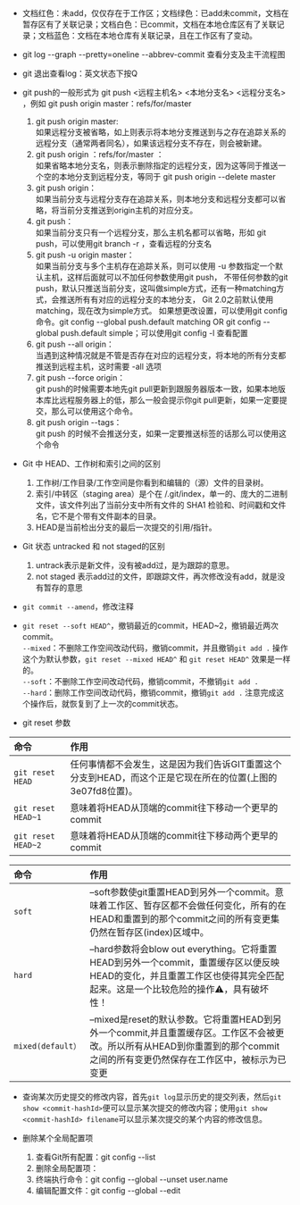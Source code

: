 + 文档红色：未add，仅仅存在于工作区；文档绿色：已add未commit，文档在暂存区有了关联记录；文档白色：已commit，文档在本地仓库区有了关联记录；文档蓝色：文档在本地仓库有关联记录，且在工作区有了变动。

+ git log --graph --pretty=oneline --abbrev-commit 查看分支及主干流程图

+ git 退出查看log：英文状态下按Q

+ git push的一般形式为 git push <远程主机名> <本地分支名>  <远程分支名> ，例如 git push origin master：refs/for/master
  1. git push origin master: <br>
  如果远程分支被省略，如上则表示将本地分支推送到与之存在追踪关系的远程分支（通常两者同名），如果该远程分支不存在，则会被新建。
  2. git push origin ：refs/for/master ：<br>
  如果省略本地分支名，则表示删除指定的远程分支，因为这等同于推送一个空的本地分支到远程分支，等同于 git push origin --delete master
  3. git push origin：<br>
  如果当前分支与远程分支存在追踪关系，则本地分支和远程分支都可以省略，将当前分支推送到origin主机的对应分支。
  4. git push：<br>
  如果当前分支只有一个远程分支，那么主机名都可以省略，形如 git push，可以使用git branch -r ，查看远程的分支名
  5. git push -u origin master：<br>
  如果当前分支与多个主机存在追踪关系，则可以使用 -u 参数指定一个默认主机，这样后面就可以不加任何参数使用git push，
  不带任何参数的git push，默认只推送当前分支，这叫做simple方式，还有一种matching方式，会推送所有有对应的远程分支的本地分支，
  Git 2.0之前默认使用matching，现在改为simple方式。
  如果想更改设置，可以使用git config命令。git config --global push.default matching OR git config --global push.default simple；可以使用git config -l 查看配置
  6. git push --all origin：<br>
  当遇到这种情况就是不管是否存在对应的远程分支，将本地的所有分支都推送到远程主机，这时需要 -all 选项
  7. git push --force origin：<br>
  git push的时候需要本地先git pull更新到跟服务器版本一致，如果本地版本库比远程服务器上的低，那么一般会提示你git pull更新，如果一定要提交，那么可以使用这个命令。
  8. git push origin --tags：<br>
  git push 的时候不会推送分支，如果一定要推送标签的话那么可以使用这个命令

+ Git 中 HEAD、工作树和索引之间的区别
  1. 工作树/工作目录/工作空间是你看到和编辑的（源）文件的目录树。
  2. 索引/中转区（staging area）是个在 /.git/index，单一的、庞大的二进制文件，该文件列出了当前分支中所有文件的 SHA1 检验和、时间戳和文件名，它不是个带有文件副本的目录。
  3. HEAD是当前检出分支的最后一次提交的引用/指针。

+ Git 状态 untracked 和 not staged的区别
  1. untrack表示是新文件，没有被add过，是为跟踪的意思。
  2. not staged 表示add过的文件，即跟踪文件，再次修改没有add，就是没有暂存的意思

+ `git commit --amend`，修改注释

+ `git reset --soft HEAD^`，撤销最近的commit，HEAD~2，撤销最近两次commit。<br>
  `--mixed`：不删除工作空间改动代码，撤销commit，并且撤销`git add .` 操作这个为默认参数，`git reset --mixed HEAD^` 和 `git reset HEAD^` 效果是一样的。<br>
  `--soft`：不删除工作空间改动代码，撤销commit，不撤销`git add .` <br>
  `--hard`：删除工作空间改动代码，撤销commit，撤销`git add .` 注意完成这个操作后，就恢复到了上一次的commit状态。

+ git reset 参数

| 命令 | 作用 |
| :--- | :--- |
| `git reset HEAD` | 任何事情都不会发生，这是因为我们告诉GIT重置这个分支到HEAD，而这个正是它现在所在的位置(上图的3e07fd8位置)。 |
| `git reset HEAD~1	` | 意味着将HEAD从顶端的commit往下移动一个更早的commit |
| `git reset HEAD~2` | 意味着将HEAD从顶端的commit往下移动两个更早的commit |

| 命令 | 作用 |
| :--- | :--- |
| `soft` | –soft参数使git重置HEAD到另外一个commit。意味着工作区、暂存区都不会做任何变化，所有的在 HEAD和重置到的那个commit之间的所有变更集仍然在暂存区(index)区域中。 |
| `hard` | –hard参数将会blow out everything。它将重置HEAD到另外一个commit，重置缓存区以便反映HEAD的变化，并且重置工作区也使得其完全匹配起来。这是一个比较危险的操作⚠️，具有破坏性！ |
| `mixed(default）` | –mixed是reset的默认参数。它将重置HEAD到另外一个commit,并且重置缓存区。工作区不会被更改。所以所有从HEAD到你重置到的那个commit之间的所有变更仍然保存在工作区中，被标示为已变更 |

+ 查询某次历史提交的修改内容，首先`git log`显示历史的提交列表，然后`git show <commit-hashId>`便可以显示某次提交的修改内容；使用`git show <commit-hashId> filename`可以显示某次提交的某个内容的修改信息。

+ 删除某个全局配置项
  1. 查看Git所有配置：git config --list
  2. 删除全局配置项：
    1. 终端执行命令：git config --global --unset user.name
    2. 编辑配置文件：git config --global --edit
